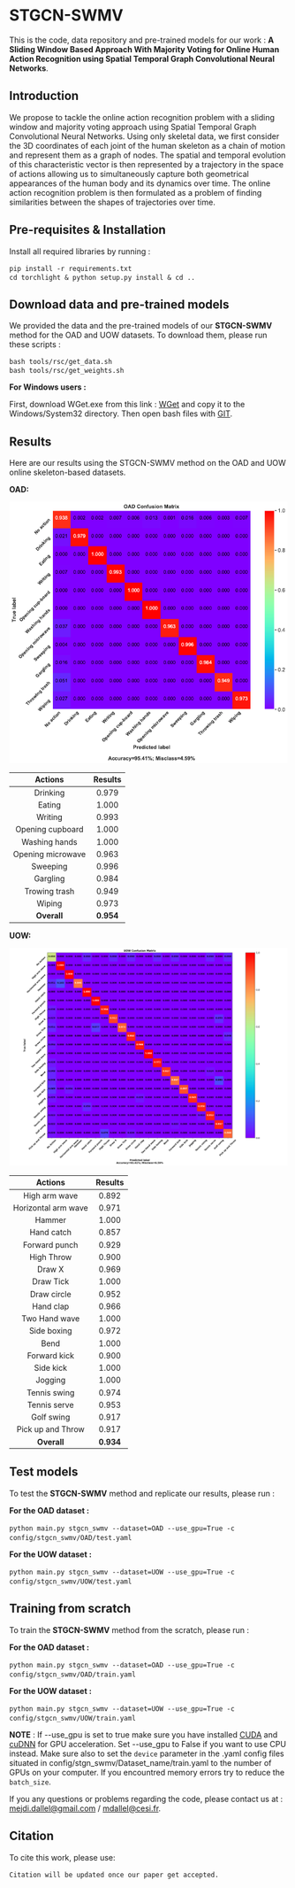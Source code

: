 # STGCN-SWMV

This is the code, data repository and pre-trained models for our work : **A Sliding Window Based Approach With Majority Voting for Online Human Action Recognition using Spatial Temporal Graph Convolutional Neural Networks**.

## Introduction

We propose to tackle the online action recognition problem with a sliding window and majority voting approach using Spatial Temporal Graph Convolutional Neural Networks.
Using only skeletal data, we first consider the 3D coordinates of each joint of the human skeleton as a chain of motion and represent them as a graph of nodes. The spatial and temporal evolution of this characteristic vector is then represented by a trajectory in the space of actions allowing us to simultaneously capture both geometrical appearances of the human body and its dynamics over time. The online action recognition problem is then formulated as a problem of finding similarities between the shapes of trajectories over time.

## Pre-requisites & Installation

Install all required libraries by running :

``` shell
pip install -r requirements.txt
cd torchlight & python setup.py install & cd ..
```

## Download data and pre-trained models
We provided the data and the pre-trained models of our **STGCN-SWMV** method for the OAD and UOW datasets. To download them, please run these scripts :
```
bash tools/rsc/get_data.sh
bash tools/rsc/get_weights.sh
```
**For Windows users :**

First, download WGet.exe from this link : [WGet](https://eternallybored.org/misc/wget/1.20.3/64/wget.exe) and copy it to the Windows/System32 directory.
Then open bash files with [GIT](https://git-scm.com/download/win).

## Results

Here are our results using the STGCN-SWMV method on the OAD and UOW online skeleton-based datasets.

**OAD:**
<p align="center">
	<img src="rsc/OAD Confusion Matrix.png" alt="OAD Confusion Matrix">
</p>

| Actions | Results | 
|:-------:|:-------:|
| Drinking | 0.979 |
| Eating | 1.000 |
| Writing | 0.993 |
| Opening cupboard | 1.000 |
| Washing hands | 1.000 |
| Opening microwave | 0.963 |
| Sweeping | 0.996 |
| Gargling | 0.984 |
| Trowing trash | 0.949 |
| Wiping | 0.973 |
| **Overall** | **0.954** |

**UOW:**
<p align="center">
	<img src="rsc/UOW Confusion Matrix.png" alt="UOW Confusion Matrix">
</p>

| Actions | Results | 
|:-------:|:-------:|
| High arm wave | 0.892 |
| Horizontal arm wave | 0.971 |
| Hammer | 1.000 |
| Hand catch | 0.857 |
| Forward punch | 0.929 |
| High Throw | 0.900 |
| Draw X | 0.969 |
| Draw Tick | 1.000 |
| Draw circle | 0.952 |
| Hand clap | 0.966 |
| Two Hand wave | 1.000 |
| Side boxing | 0.972 |
| Bend | 1.000 |
| Forward kick | 0.900 |
| Side kick | 1.000 |
| Jogging | 1.000 |
| Tennis swing | 0.974 |
| Tennis serve | 0.953 |
| Golf swing | 0.917 |
| Pick up and Throw | 0.917 |
| **Overall** | **0.934** |

## Test models

To test the **STGCN-SWMV** method and replicate our results, please run :

**For the OAD dataset :**

```python main.py stgcn_swmv --dataset=OAD --use_gpu=True -c config/stgcn_swmv/OAD/test.yaml```

**For the UOW dataset :**

```python main.py stgcn_swmv --dataset=UOW --use_gpu=True -c config/stgcn_swmv/UOW/test.yaml```

## Training from scratch

To train the **STGCN-SWMV** method from the scratch, please run :

**For the OAD dataset :**

```python main.py stgcn_swmv --dataset=OAD --use_gpu=True -c config/stgcn_swmv/OAD/train.yaml```

**For the UOW dataset :**

```python main.py stgcn_swmv --dataset=UOW --use_gpu=True -c config/stgcn_swmv/UOW/train.yaml```

**NOTE** : If --use_gpu is set to true make sure you have installed [CUDA](https://developer.nvidia.com/cuda-downloads) and [cuDNN](https://developer.nvidia.com/cudnn) for GPU acceleration.
Set --use_gpu to False if you want to use CPU instead.
Make sure also to set the ```device``` parameter in the .yaml config files situated in config/stgn_swmv/Dataset_name/train.yaml to the number of GPUs on your computer.
If you encountred memory errors try to reduce the ```batch_size```.

If you any questions or problems regarding the code, please contact us at : <mejdi.dallel@gmail.com> / <mdallel@cesi.fr>.

## Citation
To cite this work, please use:
``` 
Citation will be updated once our paper get accepted.
```
